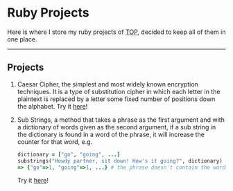 # Ruby Projects

Here is where I store my ruby projects of [TOP](https://theodinproject.com),
decided to keep all of them in one place.

---

## Projects

1. Caesar Cipher, the simplest and most widely known encryption techniques. It is a type of
substitution cipher in which each letter in the plaintext is replaced by a letter some fixed number of
positions down the alphabet. Try it [here](https://replit.com/@fell-z/Caesar-Cipher-TOP#main.rb)!

2. Sub Strings, a method that takes a phrase as the first argument and with a dictionary of words given
as the second argument, if a sub string in the dictionary is found in a word of the phrase, it will increase the
counter for that word, e.g.
    ```ruby
    dictionary = ["go", "going", ...]
    substrings("Howdy partner, sit down! How's it going?", dictionary)
    => {"go"=>1, "going"=>1, ...} # the phrase doesn't contain the word "go", but it's found as a sub string in "going", so the counter go up anyways.
    ```
    Try it [here](https://replit.com/@fell-z/Sub-Strings-TOP-1#main.rb)!
